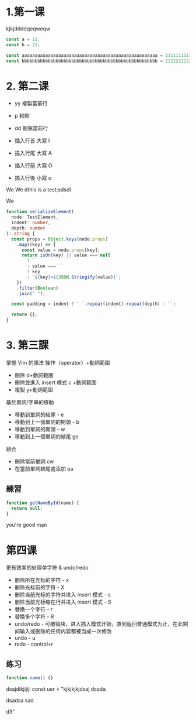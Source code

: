# 1.第一课

kjkjddddqeqweqw

```js
const a = 11;
const b = 22;

const aaaaaaaaaaaaaaaaaaaaaaaaaaaaaaaaaaaaaaaaaaaaaaaaaaaa = 1111111111111111111111111111111111111111111111111111;
const bbbbbbbbbbbbbbbbbbbbbbbbbbbbbbbbbbbbbbbbbbbbbbbbbbbb = 2222222222222222222222222222222222222222222222222222;
```

# 2. 第二课

- yy 複製當前行
- p 粘貼
- dd 刪除當前行

- 插入行首 大寫 I
- 插入行尾 大寫 A
- 插入行前 大寫 O
- 插入行後 小寫 o

We
We
dthis is a test;sdsdI

We

```ts
function serializeElement(
  node: TestElement,
  indent: number,
  depth: number
): string {
  const props = Object.keys(node.props)
    .map((key) => {
      const value = node.props[key];
      return isOn(key) || value === null
        ? ``
        : value === ``
        ? key
        : `${key}=${JSON.Stringify(value)}`;
    })
    .filter(Boolean)
    .join(" ");

  const padding = indent ? ` `.repeat(indent).repeat(depth) : ``;

  return {};
}
```

# 3. 第三課

掌握 Vim 的語法
操作（operator）+動詞範圍

- 刪除 d+動詞範圍
- 刪除並進入 insert 模式 c +動詞範圍
- 複製 y+動詞範圍

基於單詞/字串的移動

- 移動到單詞的結尾 - e
- 移動到上一個單詞的開頭 - b
- 移動到單詞的開頭 - w
- 移動到上一個單詞的結尾 ge

組合

- 刪除當前單詞 cw
- 在當前單詞結尾處添加 ea

## 練習

```js
function getNameById(name) {
  return null;
}
```

you're good man

# 第四课

更有效率的处理单字符 & undo/redo

- 删除所在光标的字符 - x
- 删除光标前的字符 - X
- 删除当前光标的字符并进入 insert 模式 - s
- 删除当前光标缩在行并进入 insert 模式 - S
- 替换一个字符 - r
- 替换多个字符 - R
- undo/redo - 可撤销块，进入插入模式开始，直到返回普通模式为止，在此期间输入或删除的任何内容都被当成一次修改
- undo - u
- redo - control+r

## 练习

```js
function name() {}
```

dsajdikjijiji
const uer = "kjkjkjkjdsaj
dsada

dsadsa
sad

d3"
